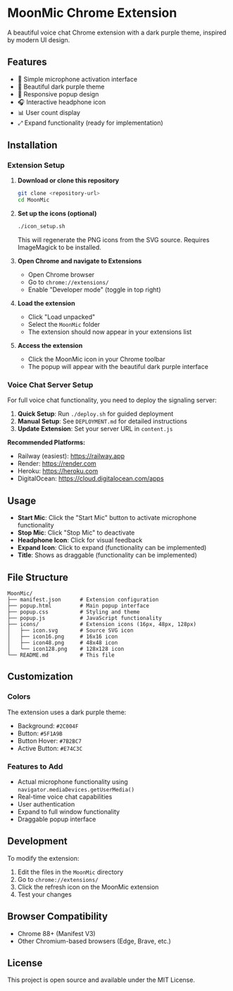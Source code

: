 # MoonMic Chrome Extension

A beautiful voice chat Chrome extension with a dark purple theme, inspired by modern UI design.

## Features

- 🎤 Simple microphone activation interface
- 🎨 Beautiful dark purple theme
- 📱 Responsive popup design
- 🎧 Interactive headphone icon
- 📊 User count display
- ⤢ Expand functionality (ready for implementation)

## Installation

### Extension Setup
1. **Download or clone this repository**
   ```bash
   git clone <repository-url>
   cd MoonMic
   ```

2. **Set up the icons (optional)**
   ```bash
   ./icon_setup.sh
   ```
   This will regenerate the PNG icons from the SVG source. Requires ImageMagick to be installed.

3. **Open Chrome and navigate to Extensions**
   - Open Chrome browser
   - Go to `chrome://extensions/`
   - Enable "Developer mode" (toggle in top right)

4. **Load the extension**
   - Click "Load unpacked"
   - Select the `MoonMic` folder
   - The extension should now appear in your extensions list

5. **Access the extension**
   - Click the MoonMic icon in your Chrome toolbar
   - The popup will appear with the beautiful dark purple interface

### Voice Chat Server Setup
For full voice chat functionality, you need to deploy the signaling server:

1. **Quick Setup**: Run `./deploy.sh` for guided deployment
2. **Manual Setup**: See `DEPLOYMENT.md` for detailed instructions
3. **Update Extension**: Set your server URL in `content.js`

**Recommended Platforms:**
- Railway (easiest): https://railway.app
- Render: https://render.com
- Heroku: https://heroku.com
- DigitalOcean: https://cloud.digitalocean.com/apps

## Usage

- **Start Mic**: Click the "Start Mic" button to activate microphone functionality
- **Stop Mic**: Click "Stop Mic" to deactivate
- **Headphone Icon**: Click for visual feedback
- **Expand Icon**: Click to expand (functionality can be implemented)
- **Title**: Shows as draggable (functionality can be implemented)

## File Structure

```
MoonMic/
├── manifest.json      # Extension configuration
├── popup.html         # Main popup interface
├── popup.css          # Styling and theme
├── popup.js           # JavaScript functionality
├── icons/             # Extension icons (16px, 48px, 128px)
│   ├── icon.svg       # Source SVG icon
│   ├── icon16.png     # 16x16 icon
│   ├── icon48.png     # 48x48 icon
│   └── icon128.png    # 128x128 icon
└── README.md          # This file
```

## Customization

### Colors
The extension uses a dark purple theme:
- Background: `#2C004F`
- Button: `#5F1A9B`
- Button Hover: `#7B2BC7`
- Active Button: `#E74C3C`

### Features to Add
- Actual microphone functionality using `navigator.mediaDevices.getUserMedia()`
- Real-time voice chat capabilities
- User authentication
- Expand to full window functionality
- Draggable popup interface

## Development

To modify the extension:
1. Edit the files in the `MoonMic` directory
2. Go to `chrome://extensions/`
3. Click the refresh icon on the MoonMic extension
4. Test your changes

## Browser Compatibility

- Chrome 88+ (Manifest V3)
- Other Chromium-based browsers (Edge, Brave, etc.)

## License

This project is open source and available under the MIT License. 